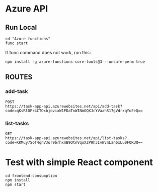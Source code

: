 # Azure API 

## Run Local

    cd "Azure functions"
    func start

If func command does not work, run this:

    npm install -g azure-functions-core-tools@3 --unsafe-perm true

## ROUTES
### add-task 

    POST
    https://task-app-api.azurewebsites.net/api/add-task?code=qKsRlDPr4CTOxbjovixW1PDaTnWINmOQXJcYVaahS17gVdrxqYuEeQ==

### list-tasks

    GET
    https://task-app-api.azurewebsites.net/api/list-tasks?code=KKMuy7SoT4qnVJor9brhxmB9QtnVqoXzP9h3IvWvmLan6xLu0FORUQ==




# Test with simple React component 

    cd frontend-consumption
    npm install
    npm start
